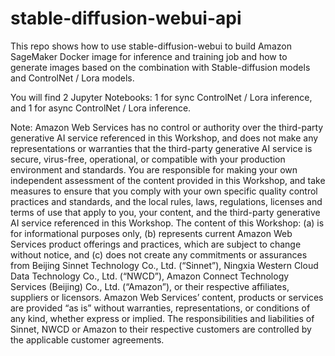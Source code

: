 # stable-diffusion-webui-api

This repo shows how to use stable-diffusion-webui to build Amazon SageMaker Docker image for inference and training job and how to generate images based on the combination with Stable-diffusion models and ControlNet / Lora models.

You will find 2 Jupyter Notebooks: 1 for sync ControlNet / Lora inference, and 1 for async ControlNet / Lora inference.

Note: Amazon Web Services has no control or authority over the third-party generative AI service referenced in this Workshop, and does not make any representations or warranties that the third-party generative AI service is secure, virus-free, operational, or compatible with your production environment and standards. You are responsible for making your own independent assessment of the content provided in this Workshop, and take measures to ensure that you comply with your own specific quality control practices and standards, and the local rules, laws, regulations, licenses and terms of use that apply to you, your content, and the third-party generative AI service referenced in this Workshop. The content of this Workshop: (a) is for informational purposes only, (b) represents current Amazon Web Services product offerings and practices, which are subject to change without notice, and (c) does not create any commitments or assurances from Beijing Sinnet Technology Co., Ltd. (“Sinnet”), Ningxia Western Cloud Data Technology Co., Ltd. (“NWCD”), Amazon Connect Technology Services (Beijing) Co., Ltd. (“Amazon”), or their respective affiliates, suppliers or licensors.  Amazon Web Services’ content, products or services are provided “as is” without warranties, representations, or conditions of any kind, whether express or implied.  The responsibilities and liabilities of Sinnet, NWCD or Amazon to their respective customers are controlled by the applicable customer agreements. 
